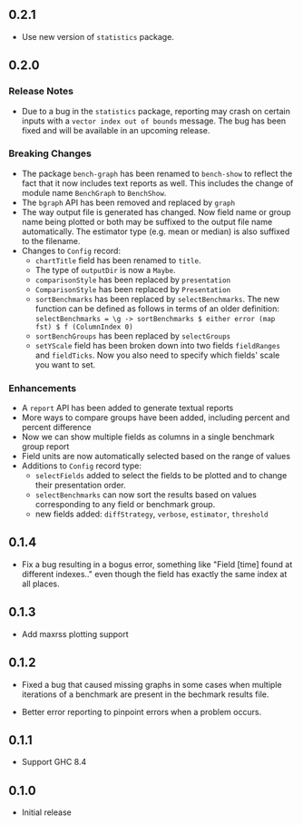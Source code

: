 ## 0.2.1

* Use new version of `statistics` package.

## 0.2.0

### Release Notes

* Due to a bug in the `statistics` package, reporting may crash on certain
  inputs with a `vector index out of bounds` message. The bug has been fixed
  and will be available in an upcoming release.

### Breaking Changes

* The package `bench-graph` has been renamed to `bench-show` to reflect the
  fact that it now includes text reports as well. This includes the change of
  module name `BenchGraph` to `BenchShow`.
* The `bgraph` API has been removed and replaced by `graph`
* The way output file is generated has changed. Now field name or group name
  being plotted or both may be suffixed to the output file name automatically.
  The estimator type (e.g. mean or median) is also suffixed to the filename.
* Changes to `Config` record:
    * `chartTitle` field has been renamed to `title`.
    * The type of `outputDir` is now a `Maybe`.
    * `comparisonStyle` has been replaced by `presentation`
    * `ComparisonStyle` has been replaced by `Presentation`
    * `sortBenchmarks` has been replaced by `selectBenchmarks`. The new
      function can be defined as follows in terms of an older definition:
        `selectBenchmarks = \g ->
            sortBenchmarks $ either error (map fst) $ f (ColumnIndex 0)`
    * `sortBenchGroups` has been replaced by `selectGroups`
    * `setYScale` field has been broken down into two fields `fieldRanges` and
      `fieldTicks`. Now you also need to specify which fields' scale
      you want to set.

### Enhancements

* A `report` API has been added to generate textual reports
* More ways to compare groups have been added, including percent and percent
  difference
* Now we can show multiple fields as columns in a single benchmark group report
* Field units are now automatically selected based on the range of values
* Additions to `Config` record type:
  * `selectFields` added to select the fields to be plotted and to change
    their presentation order.
  * `selectBenchmarks` can now sort the results based on values corresponding to
    any field or benchmark group.
  * new fields added: `diffStrategy`, `verbose`, `estimator`, `threshold`

## 0.1.4

* Fix a bug resulting in a bogus error, something like "Field [time] found at
  different indexes.." even though the field has exactly the same index at all
  places.

## 0.1.3

* Add maxrss plotting support

## 0.1.2

* Fixed a bug that caused missing graphs in some cases when multiple iterations
  of a benchmark are present in the bechmark results file.

* Better error reporting to pinpoint errors when a problem occurs.

## 0.1.1

* Support GHC 8.4

## 0.1.0

* Initial release

